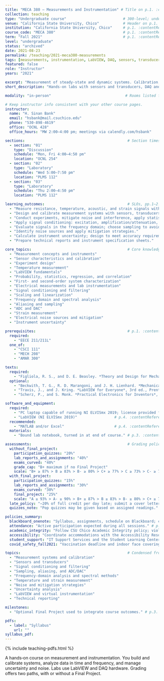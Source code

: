 ```yaml
---
title: "MECA 380 — Measurements and Instrumentation" # Title on p.1. :contentReference[oaicite:0]{index=0}
collection: teaching
type: "Undergraduate course"                          # 300-level; undergrad.
venue: "California State University, Chico"           # Header on p.1. :contentReference[oaicite:1]{index=1}
institution: "California State University, Chico"     # p.1. :contentReference[oaicite:2]{index=2}
course_code: "MECA 380"                               # p.1. :contentReference[oaicite:3]{index=3}
term: "Fall 2021"                                     # p.1. :contentReference[oaicite:4]{index=4}
level: "undergraduate"
status: "archived"
date: 2021-08-23
permalink: /teaching/2021-meca380-measurements
tags: [measurements, instrumentation, LabVIEW, DAQ, sensors, transducers, signal-conditioning, filtering, ADC, DAC, aliasing, spectral-analysis, uncertainty, calibration, noise, statistics] # Course description and core topics, pp.1–2. :contentReference[oaicite:5]{index=5}
featured: false
role: "Instructor"
years: "2021"

excerpt: "Measurement of steady-state and dynamic systems. Calibration, uncertainty, statistics, LabVIEW-based data acquisition, signal conditioning, frequency-domain analysis, and noise mitigation." # Description and goals, p.1; core topics, p.2. :contentReference[oaicite:6]{index=6}
short_description: "Hands-on labs with sensors and transducers, DAQ and LabVIEW, signal conditioning and filtering, sampling and aliasing, uncertainty, and technical reporting." # SLOs and core topics, pp.1–2. :contentReference[oaicite:7]{index=7}

modality: "in-person"                                  # Rooms listed for discussions and labs, p.1. :contentReference[oaicite:8]{index=8}

# Keep instructor info consistent with your other course pages.
instructor:
  name: "H. Sinan Bank"
  email: "hsbank@mail.csuchico.edu"
  phone: "530-898-4619"
  office: "OCNL 428"
  office_hours: "MW 2:00–4:00 pm; meetings via calendly.com/hsbank"

sections:                                               # Section times and rooms on p.1. :contentReference[oaicite:10]{index=10}
  - section: "01"
    type: "Discussion"
    schedule: "Mon, Fri 4:00–4:50 pm"
    location: "OCNL 254"
  - section: "02"
    type: "Laboratory"
    schedule: "Wed 5:00–7:50 pm"
    location: "PLMS 112"
  - section: "03"
    type: "Laboratory"
    schedule: "Thu 2:00–4:50 pm"
    location: "PLMS 112"

learning_outcomes:                                      # SLOs, pp.1–2. :contentReference[oaicite:11]{index=11}
  - "Measure resistance, temperature, acoustic, and strain signals with standard instruments and LabVIEW virtual instruments."
  - "Design and calibrate measurement systems with sensors, transducers, signal conditioning, DAQ, and output stages."
  - "Conduct experiments, mitigate noise and interference, apply statistics, analyze and interpret data."
  - "Apply signal conditioning: excitation, amplification/attenuation, buffering, filtering, linearization, and scaling."
  - "Evaluate signals in the frequency domain; choose sampling to avoid aliasing."
  - "Identify noise sources and apply mitigation strategies."
  - "Calculate instrument uncertainty; design to meet accuracy requirements."
  - "Prepare technical reports and instrument specification sheets."

core_topics:                                            # Core knowledge list, p.2. :contentReference[oaicite:12]{index=12}
  - "Measurement concepts and instruments"
  - "Sensor characteristics and calibration"
  - "Experiment design"
  - "Temperature measurement"
  - "LabVIEW fundamentals"
  - "Probability, statistics, regression, and correlation"
  - "First- and second-order system characterization"
  - "Electrical measurements and lab instrumentation"
  - "Signal conditioning and filtering"
  - "Scaling and linearization"
  - "Frequency domain and spectral analysis"
  - "Aliasing and sampling"
  - "ADC and DAC"
  - "Strain measurement"
  - "Electrical noise sources and mitigation"
  - "Instrument uncertainty"

prerequisites:                                          # p.1. :contentReference[oaicite:13]{index=13}
  required:
    - "EECE 211/211L"
  one_of:
    - "CSCI 111"
    - "MECH 208"
    - "AMAR 300"

texts:
  required:
    - "Figliola, R. S., and D. E. Beasley. *Theory and Design for Mechanical Measurements*, 7th ed., Wiley, 2019. 5th and 6th acceptable." # p.4. :contentReference[oaicite:14]{index=14}
  optional:
    - "Beckwith, T. G., R. D. Marangoni, and J. H. Lienhard. *Mechanical Measurements*, 6th ed., Pearson, 2019." # p.4. :contentReference[oaicite:15]{index=15}
    - "Travis, J., and J. Kring. *LabVIEW for Everyone*, 3rd ed., Prentice Hall, 2006." # p.4. :contentReference[oaicite:16]{index=16}
    - "Scherz, P., and S. Monk. *Practical Electronics for Inventors*, 4th ed., McGraw‑Hill, 2016." # p.4. :contentReference[oaicite:17]{index=17}

software_and_equipment:
  required:
    - "PC laptop capable of running NI ELVISmx 2019; license provided for the course." # p.4. :contentReference[oaicite:18]{index=18}
    - "LabVIEW (NI ELVISmx 2019)"                 # p.4. :contentReference[oaicite:19]{index=19}
  recommended:
    - "MATLAB and/or Excel"                       # p.4. :contentReference[oaicite:20]{index=20}
  materials:
    - "Bound lab notebook, turned in at end of course." # p.3. :contentReference[oaicite:21]{index=21}

assessments:                                            # Grading policy and scales, p.3. :contentReference[oaicite:22]{index=22}
  without_final_project:
    participation_quizzes: "20%"
    lab_reports_and_assignments: "40%"
    exams_curved: "40%"
    grade_cap: "B+ maximum if no Final Project"
    scale: "B+ ≥ 87% > B ≥ 83% > B‑ ≥ 80% > C+ ≥ 77% > C ≥ 73% > C‑ ≥ 70% > D ≥ 60% > F"
  with_final_project:
    participation_quizzes: "15%"
    lab_reports_and_assignments: "30%"
    exams_curved: "30%"
    final_project: "25%"
    scale: "A ≥ 93% > A‑ ≥ 90% > B+ ≥ 87% > B ≥ 83% > B‑ ≥ 80% > C+ ≥ 77% > C ≥ 73% > C‑ ≥ 70% > D ≥ 60% > F"
  late_policy: "−20% of full credit per day late; submit a cover letter via Blackboard for consideration at term end." # p.3. :contentReference[oaicite:23]{index=23}
  quizzes_note: "Pop quizzes may be given based on assigned readings." # p.3. :contentReference[oaicite:24]{index=24}

policies_summary:
  blackboard_onenote: "Syllabus, assignments, schedule on Blackboard; class notes via OneNote Class Notebook." # p.2. :contentReference[oaicite:25]{index=25}
  attendance: "Active participation expected during all sessions." # p.2. :contentReference[oaicite:26]{index=26}
  academic_integrity: "Follow CSU Chico Academic Integrity policy; violations reported." # p.5. :contentReference[oaicite:27]{index=27}
  accessibility: "Coordinate accommodations with the Accessibility Resource Center (ARC)." # p.5. :contentReference[oaicite:28]{index=28}
  student_support: "IT Support Services and the Student Learning Center available." # pp.5–6. :contentReference[oaicite:29]{index=29}
  covid_safety_fall2021: "Vaccination deadline and indoor face coverings required at that time." # p.4. :contentReference[oaicite:30]{index=30}

topics:                                                 # Condensed from core topics, p.2. :contentReference[oaicite:31]{index=31}
  - "Measurement systems and calibration"
  - "Sensors and transducers"
  - "Signal conditioning and filtering"
  - "Sampling, aliasing, and ADC/DAC"
  - "Frequency‑domain analysis and spectral methods"
  - "Temperature and strain measurement"
  - "Noise and mitigation strategies"
  - "Uncertainty analysis"
  - "LabVIEW and virtual instrumentation"
  - "Technical reporting"

milestones:
  - "Optional Final Project used to integrate course outcomes." # p.3. :contentReference[oaicite:32]{index=32}

pdfs:
  - label: "Syllabus"
    url: ""
syllabus_pdf: 
---
```


{% include teaching-pdfs.html %}

A hands‑on course on measurement and instrumentation. You build and calibrate systems, analyze data in time and frequency, and manage uncertainty and noise. Labs use LabVIEW and DAQ hardware. Grading offers two paths, with or without a Final Project.


